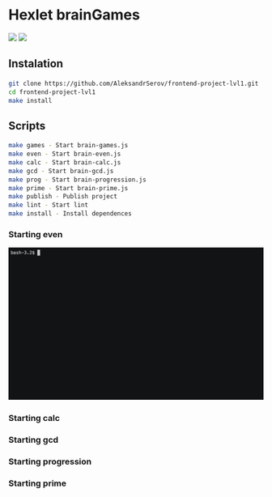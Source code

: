 # Hexlet brainGames

<a href="https://codeclimate.com/github/AleksandrSerov/frontend-project-lvl1/maintainability"><img src="https://api.codeclimate.com/v1/badges/8be57b9cd6a5bf0ed3c8/maintainability" /></a>
<a href="https://travis-ci.com/AleksandrSerov/frontend-project-lvl1">
<img src="https://travis-ci.com/AleksandrSerov/frontend-project-lvl1.svg?branch=master" /></a>

## Instalation

```bash
git clone https://github.com/AleksandrSerov/frontend-project-lvl1.git
cd frontend-project-lvl1
make install
```

## Scripts

```bash
make games - Start brain-games.js
make even - Start brain-even.js
make calc - Start brain-calc.js
make gcd - Start brain-gcd.js
make prog - Start brain-progression.js
make prime - Start brain-prime.js
make publish - Publish project
make lint - Start lint
make install - Install dependences

```

### Starting even

![Brain-even game](demo/even.gif)

### Starting calc

### Starting gcd

### Starting progression

### Starting prime
